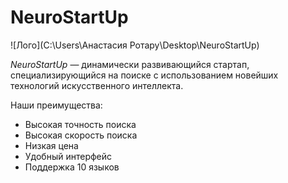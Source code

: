 # NeuroStartUp

![Лого](C:\Users\Анастасия Ротару\Desktop\NeuroStartUp)

*NeuroStartUp* — динамически развивающийся стартап, специализирующийся на поиске с использованием 
 новейших технологий искусственного интеллекта.

Наши преимущества:
* Высокая точность поиска
* Высокая скорость поиска
* Низкая цена
* Удобный интерфейс
* Поддержка 10 языков